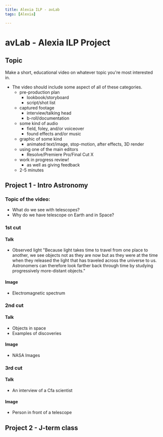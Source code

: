 ```yaml
---
title: Alexia ILP - avLab
tags: [Alexia]

---
```


# avLab - Alexia ILP Project 

## Topic
Make a short, educational video on whatever topic you're most interested in. 

- The video should include some aspect of all of these categories. 
	- pre-production plan
		- lookbook/storyboard
		- script/shot list
	- captured footage
		- interview/talking head
		- b-roll/documentation
	- some kind of audio
		- field, foley, and/or voiceover
		- found effects and/or music
	- graphic of some kind
		- animated text/image, stop-motion, after effects, 3D render
	- using one of the main editors 
		- Resolve/Premiere Pro/Final Cut X
	- work in progress review!
		- as well as giving feedback
	- 2-5 minutes

## Project 1 - Intro Astronomy

### Topic of the video: 
- What do we see with telescopes? 
- Why do we have telescope on Earth and in Space? 

### 1st cut 

#### Talk
- Observed light
"Because light takes time to travel from one place to another, we see objects not as they are now but as they were at the time when they released the light that has traveled across the universe to us. Astronomers can therefore look farther back through time by studying progressively more-distant objects." 

#### Image
- Electromagnetic spectrum

### 2nd cut 

#### Talk
- Objects in space 
- Examples of discoveries 

#### Image
- NASA Images 

### 3rd cut 

#### Talk 
- An interview of a Cfa scientist

#### Image 
- Person in front of a telescope

## Project 2 - J-term class
